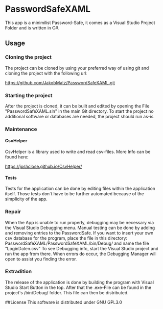 
# PasswordSafeXAML

This app is a minimilist Password-Safe, it comes as a Visual Studio
Project Folder and is written in C#.

## Usage
### Cloning the project
The project can be cloned by using your preferred way of using git and cloning the project with the following url:

https://github.com/JakobMatz/PasswordSafeXAML.git

### Starting the project
After the project is cloned, it can be built and edited by opening the
File "PasswordSafeXAML.sln" in the main Git directory.
To start the project no additional software or databases are needed, the project should run as-is.

### Maintenance
#### CsvHelper
CsvHelper is a library used to write and read csv-files.
More Info can be found here:

https://joshclose.github.io/CsvHelper/

#### Tests
Tests for the application can be done by editing files within the
application itself. Those tests don't have to be further automated
because of the simplicity of the app.

### Repair
When the App is unable to run properly, debugging may be necessary via the Visual Studio Debugging menu. Manual testing can be done by adding and removing entries to the PasswordSafe.
If you want to insert your own csv database for the program, place the file in this directory: PasswordSafeXAML/PasswordSafeXAML/bin/Debug/ and name the file "LoginDaten.csv"
To see Debugging info, start the Visual Studio project and run the app from there. When errors do occur, the Debugging Manager will open to assist you finding the error.

### Extradition
The release of the application is done by building the program with Visual Studio Start Button in the top. After that the .exe-File can be found in the project's /bin/Debug/ folder. This file can then be distributed.


##License
This software is distributed under GNU GPL3.0
